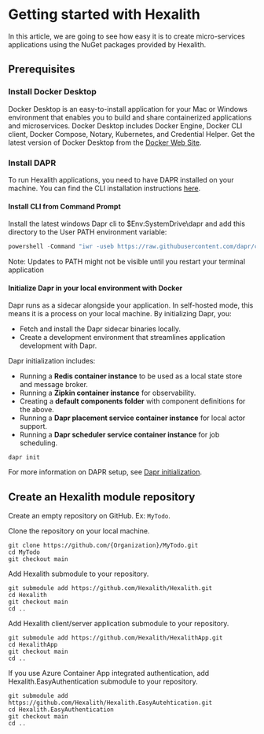 # Getting started with Hexalith

In this article, we are going to see how easy it is to create micro-services applications using the NuGet packages provided by Hexalith.

## Prerequisites

### Install Docker Desktop

Docker Desktop is an easy-to-install application for your Mac or Windows environment that enables you to build and share containerized applications and microservices. Docker Desktop includes Docker Engine, Docker CLI client, Docker Compose, Notary, Kubernetes, and Credential Helper.
Get the latest version of Docker Desktop from the [Docker Web Site](https://www.docker.com/products/docker-desktop/).

### Install DAPR

To run Hexalith applications, you need to have DAPR installed on your machine. You can find the CLI installation instructions [here](https://docs.dapr.io/getting-started/install-dapr-cli/).

#### Install CLI from Command Prompt
Install the latest windows Dapr cli to $Env:SystemDrive\dapr and add this directory to the User PATH environment variable:
```powershell 
powershell -Command "iwr -useb https://raw.githubusercontent.com/dapr/cli/master/install/install.ps1 | iex"
```

Note: Updates to PATH might not be visible until you restart your terminal application

#### Initialize Dapr in your local environment with Docker
Dapr runs as a sidecar alongside your application. In self-hosted mode, this means it is a process on your local machine. By initializing Dapr, you:

- Fetch and install the Dapr sidecar binaries locally.
- Create a development environment that streamlines application development with Dapr.

Dapr initialization includes:

- Running a **Redis container instance** to be used as a local state store and message broker.
- Running a **Zipkin container instance** for observability.
- Creating a **default components folder** with component definitions for the above.
- Running a **Dapr placement service container instance** for local actor support.
- Running a **Dapr scheduler service container instance** for job scheduling.

``` 
dapr init
```

For more information on DAPR setup, see [Dapr initialization](https://docs.dapr.io/getting-started/install-dapr-selfhost/).

## Create an Hexalith module repository

Create an empty repository on GitHub. Ex: `MyTodo`.

Clone the repository on your local machine.

```
git clone https://github.com/{Organization}/MyTodo.git
cd MyTodo
git checkout main
```

Add Hexalith submodule to your repository.

```
git submodule add https://github.com/Hexalith/Hexalith.git
cd Hexalith
git checkout main
cd ..
```

Add Hexalith client/server application submodule to your repository.

```
git submodule add https://github.com/Hexalith/HexalithApp.git
cd HexalithApp
git checkout main
cd ..
```

If you use Azure Container App integrated authentication, add Hexalith.EasyAuthentication submodule to your repository.

```
git submodule add https://github.com/Hexalith/Hexalith.EasyAutehtication.git
cd Hexalith.EasyAuthentication
git checkout main
cd ..
```

